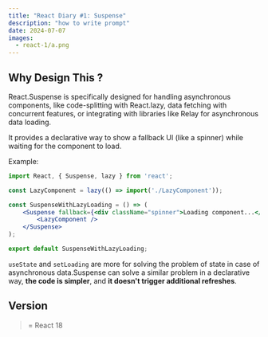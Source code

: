 ```yaml
---
title: "React Diary #1: Suspense"
description: "how to write prompt"
date: 2024-07-07
images:
  - react-1/a.png
---
```


## Why Design This ?

React.Suspense is specifically designed for handling asynchronous components, like code-splitting with React.lazy, data fetching with concurrent features, or integrating with libraries like Relay for asynchronous data loading. 

It provides a declarative way to show a fallback UI (like a spinner) while waiting for the component to load.

Example:  

```jsx
import React, { Suspense, lazy } from 'react';

const LazyComponent = lazy(() => import('./LazyComponent'));

const SuspenseWithLazyLoading = () => (
    <Suspense fallback={<div className="spinner">Loading component...</div>}>
        <LazyComponent />
    </Suspense>
);

export default SuspenseWithLazyLoading;

```

`useState` and `setLoading` are more for solving the problem of state in case of asynchronous data.Suspense can solve a similar problem in a declarative way, **the code is simpler**, and **it doesn't trigger additional refreshes**.

## Version

>= React 18
